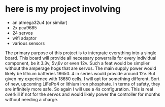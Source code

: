 # here is my project involving 
* an atmega32u4 (or similar)
* 2x pca9685 
* 24 servos
* wifi adaptor
* various sensors


The primary purpose of this project is to intergrate everything into a single board. This board will provide all necessary powerrails for every individual component, be it 3.3v, 5v,6v or even 12v. Such a feat would be simplier without the amperage hogs that are servos. The main supply power would likely be lithium batteries 18650. 4 in series would provide around 12v. But given my experience with 18650 cells, I will opt for something different. Sort of new, upcoming LiFePo4 or lithium iron phosphate. In terms of safety, they are infinitely more safe. So again I will use a 4s configuration. This is real overkill if not for the servos and would likely power the controller for months without needing a charge.

